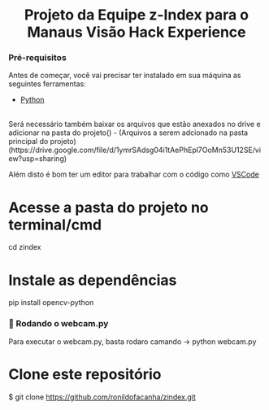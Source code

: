 <h1 align="center"> Projeto da Equipe z-Index para o Manaus Visão Hack Experience </h1>

### Pré-requisitos

Antes de começar, você vai precisar ter instalado em sua máquina as seguintes ferramentas:
- [Python](https://www.python.org/)
<br>
Será necessário também baixar os arquivos que estão anexados no drive e adicionar na pasta do projeto()
- (Arquivos a serem adcionado na pasta principal do projeto)(https://drive.google.com/file/d/1ymrSAdsg04i1tAePhEpl7OoMn53U12SE/view?usp=sharing)

Além disto é bom ter um editor para trabalhar com o código como [VSCode](https://code.visualstudio.com/)

# Acesse a pasta do projeto no terminal/cmd
  cd zindex

# Instale as dependências
  pip install opencv-python

### 🎲 Rodando o webcam.py
Para executar o webcam.py, basta rodaro camando -> python webcam.py

# Clone este repositório
$ git clone <https://github.com/ronildofacanha/zindex.git>

